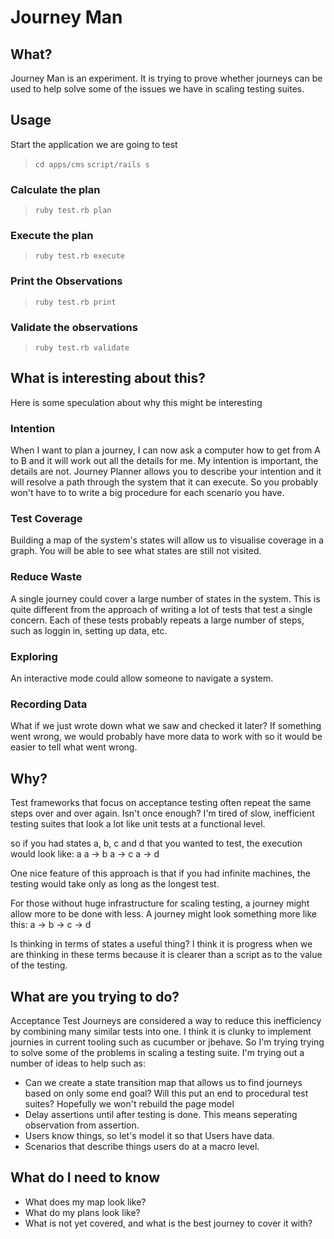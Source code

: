 # Journey Man

## What?
Journey Man is an experiment. It is trying to prove whether journeys can be used to help solve some of the issues we have in scaling testing suites.

## Usage
Start the application we are going to test

>  `cd apps/cms`
>  `script/rails s`

### Calculate the plan
>  `ruby test.rb plan`

### Execute the plan
>  `ruby test.rb execute`

### Print the Observations
>  `ruby test.rb print`

### Validate the observations
>  `ruby test.rb validate`

## What is interesting about this?
Here is some speculation about why this might be interesting

### Intention
When I want to plan a journey, I can now ask a computer how to get from A to B and it will work out all the details for me. My intention is important, the details are not. Journey Planner allows you to describe your intention and it will resolve a path through the system that it can execute. So you probably won't have to to write a big procedure for each scenario you have.

### Test Coverage
Building a map of the system's states will allow us to visualise coverage in a graph. You will be able to see what states are still not visited.

### Reduce Waste
A single journey could cover a large number of states in the system. This is quite different from the approach of writing a lot of tests that test a single concern. Each of these tests probably repeats a large number of steps, such as loggin in, setting up data, etc.

### Exploring
An interactive mode could allow someone to navigate a system.

### Recording Data
What if we just wrote down what we saw and checked it later? If something went wrong, we would probably have more data to work with so it would be easier to tell what went wrong. 

## Why?

Test frameworks that focus on acceptance testing often repeat the same steps over and over again. Isn't once enough? I'm tired of slow, inefficient testing suites that look a lot like unit tests at a functional level.

so if you had states a, b, c and d that you wanted to test, the execution would look like:
a
a -> b
a -> c
a -> d

One nice feature of this approach is that if you had infinite machines, the testing would take only as long as the longest test.

For those without huge infrastructure for scaling testing, a journey might allow more to be done with less. A journey might look something more like this:
a -> b -> c -> d

Is thinking in terms of states a useful thing? I think it is progress when we are thinking in these terms because it is clearer than a script as to the value of the testing.

## What are you trying to do?

Acceptance Test Journeys are considered a way to reduce this inefficiency by combining many similar tests into one. I think it is clunky to implement journies in current tooling such as cucumber or jbehave. So I'm trying trying to solve some of the problems in scaling a testing suite. I'm trying out a number of ideas to help such as:

* Can we create a state transition map that allows us to find journeys based on only some end goal? Will this put an end to procedural test suites? Hopefully we won't rebuild the page model
* Delay assertions until after testing is done. This means seperating observation from assertion.
* Users know things, so let's model it so that Users have data.
* Scenarios that describe things users do at a macro level.

## What do I need to know
* What does my map look like?
* What do my plans look like?
* What is not yet covered, and what is the best journey to cover it with?


